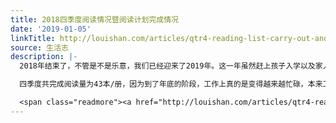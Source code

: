 ```yaml
---
title: 2018四季度阅读情况暨阅读计划完成情况
date: '2019-01-05'
linkTitle: http://louishan.com/articles/qtr4-reading-list-carry-out-and-summary-2018.html
source: 生活志
description: |-
  2018年结束了，不管是不是乐意，我们已经迎来了2019年。这一年虽然赶上孩子入学以及家人其他的变故，总算是在波澜不惊中走过了。按照惯例，路易大叔还会发布一篇2018年阅读计划执行情况总结，关于阅读，很多的感触会稍后记述。然后是2019年的阅读计划，不能再像去年一样拖拉，2018年阅读计划迟到3月31日才制定发布，整整错过了一个季度。

  四季度共完成阅读量为43本/册，因为到了年底的阶段，工作上真的是变得越来越忙碌，本来工作中还订了一些的出差计划，可是都因为各种各样的项目给牢牢拴住基本上没有怎么出去。年初制定计划的时候分了纸书和电子书平台两种阅读方式，纸书阅读计划今年基本上是废了，电子书阅读还是非常顺利的，基本上4个平台都基本完成了计划，当当云阅读更是提前完成计划并另外阅读了不少计划外的书。大体上是因为当当云阅读的奖励机制，能够激励你愿意他们的平台读书。

  <span class="readmore"><a href="http://louishan.com/articles/qtr4-reading-list-carry-out-and-summary-2018.html" titl
---
```

